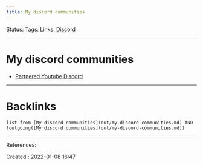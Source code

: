 ```yaml
---
title: My discord communities
---
```

Status: 
Tags: 
Links: [Discord](out/discord.md)
___
# My discord communities
- [Partnered Youtube Discord](out/partnered-youtube-discord.md)
___
# Backlinks
```dataview
list from [My discord communities](out/my-discord-communities.md) AND !outgoing([My discord communities](out/my-discord-communities.md))
```
___
References:

Created:: 2022-01-08 16:47
